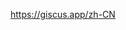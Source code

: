 https://giscus.app/zh-CN
<script src="https://giscus.app/client.js"
    data-repo="qianfeiqianlan/blog.ktzz.cc"
    data-repo-id="R_kgDOI5Otzw"
    data-category="Q&A"
    data-category-id="DIC_kwDOI5Otz84CT-LG"
    data-mapping="title"
    data-strict="0"
    data-reactions-enabled="1"
    data-emit-metadata="0"
    data-input-position="bottom"
    data-theme="preferred_color_scheme"
    data-lang="zh-CN"
    data-loading="lazy"
    crossorigin="anonymous"
    async>
</script>